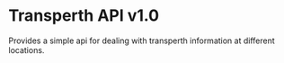 # Transperth API v1.0

Provides a simple api for dealing with transperth information at different locations.